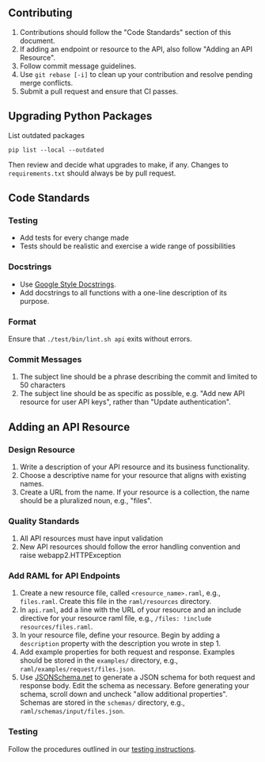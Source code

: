 ## Contributing
1. Contributions should follow the "Code Standards" section of this document.
1. If adding an endpoint or resource to the API, also follow "Adding an API Resource".
1. Follow commit message guidelines.
1. Use `git rebase [-i]` to clean up your contribution and resolve pending merge conflicts.
1. Submit a pull request and ensure that CI passes.


## Upgrading Python Packages

List outdated packages
```
pip list --local --outdated
```

Then review and decide what upgrades to make, if any.
Changes to `requirements.txt` should always be by pull request.

## Code Standards
### Testing
- Add tests for every change made
- Tests should be realistic and exercise a wide range of possibilities
### Docstrings
- Use [Google Style Docstrings](http://sphinxcontrib-napoleon.readthedocs.io/en/latest/example_google.html).
- Add docstrings to all functions with a one-line description of its purpose.

### Format
Ensure that `./test/bin/lint.sh api` exits without errors.

### Commit Messages
1. The subject line should be a phrase describing the commit and limited to 50 characters
1. The subject line should be as specific as possible, e.g. "Add new API resource for user API keys", rather than "Update authentication".

## Adding an API Resource
### Design Resource
1. Write a description of your API resource and its business functionality.
1. Choose a descriptive name for your resource that aligns with existing names.
1. Create a URL from the name. If your resource is a collection, the name should be a pluralized noun, e.g., "files".

### Quality Standards
1. All API resources must have input validation
1. New API resources should follow the error handling convention and raise webapp2.HTTPException

### Add RAML for API Endpoints
1. Create a new resource file, called `<resource_name>.raml`, e.g., `files.raml`. Create this file in the `raml/resources` directory.
1. In `api.raml`, add a line with the URL of your resource and an include directive for your resource raml file, e.g., `/files: !include resources/files.raml`.
1. In your resource file, define your resource. Begin by adding a `description` property with the description you wrote in step 1.
1. Add example properties for both request and response. Examples should be stored in the `examples/` directory, e.g., `raml/examples/request/files.json`.
1. Use [JSONSchema.net](http://jsonschema.net/) to generate a JSON schema for both request and response body. Edit the schema as necessary. Before generating your schema, scroll down and uncheck "allow additional properties".  Schemas are stored in the `schemas/` directory, e.g., `raml/schemas/input/files.json`.

### Testing
Follow the procedures outlined in our [testing instructions](https://github.com/scitran/core/blob/master/TESTING.md).
